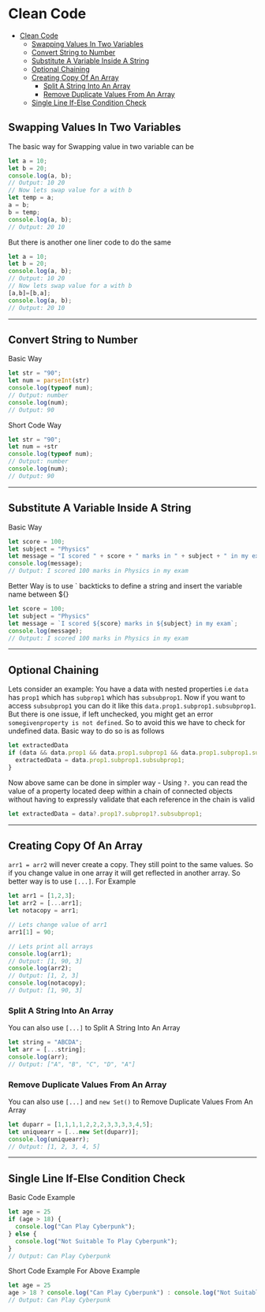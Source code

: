 # Clean Code

- [Clean Code](#clean-code)
  - [Swapping Values In Two Variables](#swapping-values-in-two-variables)
  - [Convert String to Number](#convert-string-to-number)
  - [Substitute A Variable Inside A String](#substitute-a-variable-inside-a-string)
  - [Optional Chaining](#optional-chaining)
  - [Creating Copy Of An Array](#creating-copy-of-an-array)
    - [Split A String Into An Array](#split-a-string-into-an-array)
    - [Remove Duplicate Values From An Array](#remove-duplicate-values-from-an-array)
  - [Single Line If-Else Condition Check](#single-line-if-else-condition-check)

## Swapping Values In Two Variables

The basic way for Swapping value in two variable can be

```javascript
let a = 10;
let b = 20;
console.log(a, b);
// Output: 10 20
// Now lets swap value for a with b
let temp = a;
a = b;
b = temp;
console.log(a, b);
// Output: 20 10
```

But there is another one liner code to do the same

```javascript
let a = 10;
let b = 20;
console.log(a, b);
// Output: 10 20
// Now lets swap value for a with b
[a,b]=[b,a];
console.log(a, b);
// Output: 20 10
```

---

## Convert String to Number

Basic Way

```javascript
let str = "90";
let num = parseInt(str)
console.log(typeof num);
// Output: number
console.log(num);
// Output: 90
```

Short Code Way

```javascript
let str = "90";
let num = +str
console.log(typeof num);
// Output: number
console.log(num);
// Output: 90
```

---

## Substitute A Variable Inside A String

Basic Way

```javascript
let score = 100;
let subject = "Physics"
let message = "I scored " + score + " marks in " + subject + " in my exam";
console.log(message);
// Output: I scored 100 marks in Physics in my exam
```

Better Way is to use ` backticks to define a string and insert the variable name between ${}

```javascript
let score = 100;
let subject = "Physics"
let message = `I scored ${score} marks in ${subject} in my exam`;
console.log(message);
// Output: I scored 100 marks in Physics in my exam
```

---

## Optional Chaining

Lets consider an example: You have a data with nested properties i.e `data` has `prop1` which has `subprop1` which has `subsubprop1`. Now if you want to access `subsubprop1` you can do it like this `data.prop1.subprop1.subsubprop1`. But there is one issue, if left unchecked, you might get an error `somegivenproperty is not defined`. So to avoid this we have to check for undefined data. Basic way to do so is as follows

```javascript
let extractedData
if (data && data.prop1 && data.prop1.subprop1 && data.prop1.subprop1.subsubprop1) {
  extractedData = data.prop1.subprop1.subsubprop1;
}
```

Now above same can be done in simpler way - Using `?.` you can read the value of a property located deep within a chain of connected objects without having to expressly validate that each reference in the chain is valid

```javascript
let extractedData = data?.prop1?.subprop1?.subsubprop1;
```

---

## Creating Copy Of An Array

`arr1 = arr2` will never create a copy. They still point to the same values. So if you change value in one array it will get reflected in another array. So better way is to use `[...]`. For Example

```javascript
let arr1 = [1,2,3];
let arr2 = [...arr1];
let notacopy = arr1;

// Lets change value of arr1
arr1[1] = 90;

// Lets print all arrays
console.log(arr1);
// Output: [1, 90, 3]
console.log(arr2);
// Output: [1, 2, 3]
console.log(notacopy);
// Output: [1, 90, 3]
```

### Split A String Into An Array

You can also use `[...]` to Split A String Into An Array

```javascript
let string = "ABCDA";
let arr = [...string];
console.log(arr);
// Output: ["A", "B", "C", "D", "A"]
```

### Remove Duplicate Values From An Array

You can also use `[...]` and `new Set()` to Remove Duplicate Values From An Array

```javascript
let duparr = [1,1,1,1,2,2,2,3,3,3,3,4,5];
let uniquearr = [...new Set(duparr)];
console.log(uniquearr);
// Output: [1, 2, 3, 4, 5]
```

---

## Single Line If-Else Condition Check

Basic Code Example

```javascript
let age = 25
if (age > 18) {
  console.log("Can Play Cyberpunk");
} else {
  console.log("Not Suitable To Play Cyberpunk");
}
// Output: Can Play Cyberpunk
```

Short Code Example For Above Example

```javascript
let age = 25
age > 18 ? console.log("Can Play Cyberpunk") : console.log("Not Suitable To Play Cyberpunk");
// Output: Can Play Cyberpunk
```
